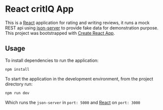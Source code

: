 # React critIQ App

This is a [React](https://reactjs.org/docs/getting-started.html#try-react) application for rating
and writing reviews, it runs a mock REST api using [json-server](https://www.npmjs.com/package/json-server) to provide fake
data for demonstration purpose. This project was bootstrapped with [Create React App](https://github.com/facebook/create-react-app).

## Usage

To install dependencies to run the application:

```bash
npm install
```

To start the application in the development environment, from the project directory run:

```bash
npm run dev
```

Which runs the `json-server` in `port: 5000` and [React](https://reactjs.org/docs/getting-started.html#try-react) on `port: 3000`





